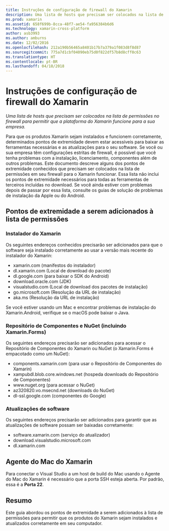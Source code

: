 ```yaml
---
title: Instruções de configuração de firewall do Xamarin
description: Uma lista de hosts que precisam ser colocados na lista de permissões no firewall para permitir que a plataforma do Xamarin funcione para a sua empresa.
ms.prod: xamarin
ms.assetid: 658f699b-8cca-48f7-ae54-fa956384b6d6
ms.technology: xamarin-cross-platform
author: asb3993
ms.author: amburns
ms.date: 12/02/2016
ms.openlocfilehash: 212a190b56465a8401b17b7a379a1f083d8f8d87
ms.sourcegitcommit: 775a7d1cbf04090eb75d0f822df57b8d8cff0c63
ms.translationtype: HT
ms.contentlocale: pt-BR
ms.lasthandoff: 04/18/2018
---
```

# <a name="xamarin-firewall-configuration-instructions"></a>Instruções de configuração de firewall do Xamarin

_Uma lista de hosts que precisam ser colocados na lista de permissões no firewall para permitir que a plataforma do Xamarin funcione para a sua empresa._

Para que os produtos Xamarin sejam instalados e funcionem corretamente, determinados pontos de extremidade devem estar acessíveis para baixar as ferramentas necessárias e as atualizações para o seu software. Se você ou sua empresa têm configurações estritas de firewall, é possível que você tenha problemas com a instalação, licenciamento, componentes além de outros problemas. Este documento descreve alguns dos pontos de extremidade conhecidos que precisam ser colocados na lista de permissões em seu firewall para o Xamarin funcionar. Essa lista não inclui os pontos de extremidade necessários para todas as ferramentas de terceiros incluídas no download. Se você ainda estiver com problemas depois de passar por essa lista, consulte os guias de solução de problemas de instalação da Apple ou do Android.

## <a name="endpoints-to-whitelist"></a>Pontos de extremidade a serem adicionados à lista de permissões

### <a name="xamarin-installer"></a>Instalador do Xamarin

Os seguintes endereços conhecidos precisarão ser adicionados para que o software seja instalado corretamente ao usar a versão mais recente do instalador do Xamarin:

-  xamarin.com (manifestos do instalador)
-  dl.xamarin.com (Local de download do pacote)
-  dl.google.com (para baixar o SDK do Android)
-  download.oracle.com (JDK)
-  visualstudio.com (Local de download dos pacotes de instalação)
-  go.microsoft.com (Resolução da URL de instalação)
-  aka.ms (Resolução da URL de instalação)

Se você estiver usando um Mac e encontrar problemas de instalação do Xamarin.Android, verifique se o macOS pode baixar o Java.


### <a name="components-store-and-nuget-including-xamarinforms"></a>Repositório de Componentes e NuGet (incluindo Xamarin.Forms)

Os seguintes endereços precisarão ser adicionados para acessar o Repositório de Componentes do Xamarin ou NuGet (o Xamarin.Forms é empacotado como um NuGet):

-  components.xamarin.com (para usar o Repositório de Componentes do Xamarin)
-  xampubdl.blob.core.windows.net (hospeda downloads do Repositório de Componentes)
-  www\.nuget.org (para acessar o NuGet)
-  az320820.vo.msecnd.net (downloads do NuGet)
-  dl-ssl.google.com (componentes do Google)


### <a name="software-updates"></a>Atualizações de software

Os seguintes endereços precisarão ser adicionados para garantir que as atualizações de software possam ser baixadas corretamente:

-  software.xamarin.com (serviço do atualizador)
-  download.visualstudio.microsoft.com
-  dl.xamarin.com

## <a name="xamarin-mac-agent"></a>Agente do Mac do Xamarin

Para conectar o Visual Studio a um host de build do Mac usando o Agente do Mac do Xamarin é necessário que a porta SSH esteja aberta. Por padrão, essa é a **Porta 22**.

## <a name="summary"></a>Resumo

Este guia abordou os pontos de extremidade a serem adicionados à lista de permissões para permitir que os produtos do Xamarin sejam instalados e atualizados corretamente em seu computador.
